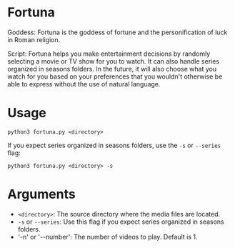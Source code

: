 # Fortuna

Goddess: Fortuna is the goddess of fortune and the personification of luck in Roman religion.

Script: Fortuna helps you make entertainment decisions by randomly selecting a movie or TV show for you to watch. It can also handle series organized in seasons folders. In the future, it will also choose what you watch for you based on your preferences that you wouldn't otherwise be able to express without the use of natural language.

# Usage
`python3 fortuna.py <directory>`

If you expect series organized in seasons folders, use the `-s` or `--series` flag:

`python3 fortuna.py <directory> -s`

# Arguments
- `<directory>`: The source directory where the media files are located.
- `-s` or `--series`: Use this flag if you expect series organized in seasons folders.
- '-n' or '--number': The number of videos to play. Default is 1.